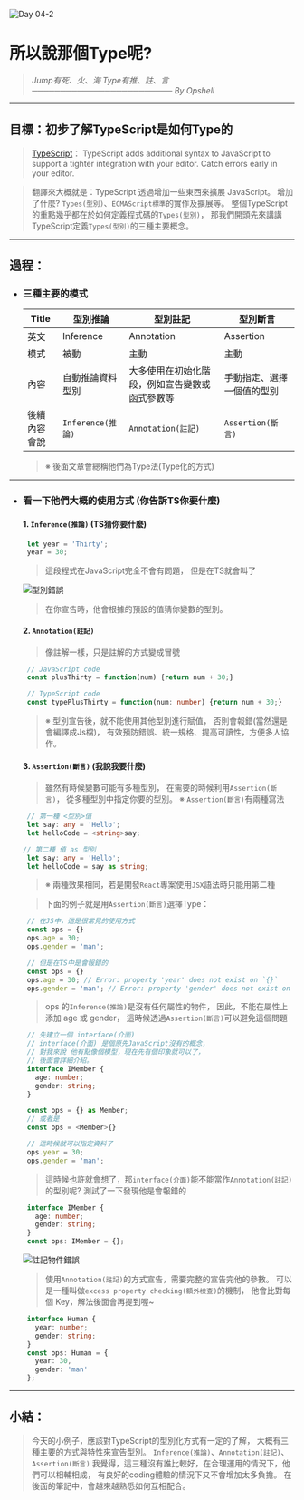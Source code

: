 ![Day 04-2](https://ithelp.ithome.com.tw/upload/images/20220904/20109918zYSZIgGEC9.jpg)

# 所以說那個Type呢?
   > *Jump有死、火、海*
   > *Type有推、註、言*
   > *───────────────────────── By Opshell*

---
## 目標：初步了解TypeScript是如何Type的
   > [TypeScript]((https://www.typescriptlang.org/))：
   > TypeScript adds additional syntax to JavaScript
   > to support a tighter integration
   > with your editor. Catch errors early in your editor.

   > 翻譯來大概就是：TypeScript 透過增加一些東西來擴展 JavaScript。
   > 增加了什麼? `Types(型別)`、`ECMAScript標準`的實作及擴展等。
   > 整個TypeScript的重點幾乎都在於如何定義程式碼的`Types(型別)`，
   > 那我們開頭先來講講TypeScript定義`Types(型別)`的三種主要概念。

---
## 過程：
- ### 三種主要的模式
   Title|型別推論|型別註記|型別斷言
   -------------|-------------|-------------|-------------
   英文|Inference|Annotation|Assertion
   模式|被動|主動|主動
   內容|自動推論資料型別|大多使用在初始化階段，例如宣告變數或函式參數等|手動指定、選擇一個值的型別
   後續內容會說|`Inference(推論)`|`Annotation(註記)`|`Assertion(斷言)`

   > ※ 後面文章會總稱他們為Type法(Type化的方式)

---
- ### 看一下他們大概的使用方式 (你告訴TS你要什麼)
   #### 1. `Inference(推論)` (TS猜你要什麼)
   ```JavaScript
    let year = 'Thirty';
    year = 30;
   ```
   > 這段程式在JavaScript完全不會有問題，
   > 但是在TS就會叫了

   ![型別錯誤](https://ithelp.ithome.com.tw/upload/images/20220904/20109918vtdUQv0lq6.png)
   > 在你宣告時，他會根據的預設的值猜你變數的型別。

   #### 2. `Annotation(註記)`
   > 像註解一樣，只是註解的方式變成冒號
   ```javascript
    // JavaScript code
    const plusThirty = function(num) {return num + 30;}
   ```
   ```typescript
    // TypeScript code
    const typePlusThirty = function(num: number) {return num + 30;}
   ```
   > ※ 型別宣告後，就不能使用其他型別進行賦值，
   >    否則會報錯(當然還是會編譯成Js檔)，
   >    有效預防錯誤、統一規格、提高可讀性，方便多人協作。

   #### 3. `Assertion(斷言)` (我說我要什麼)
   > 雖然有時候變數可能有多種型別，
   > 在需要的時候利用`Assertion(斷言)`，
   > 從多種型別中指定你要的型別。
   > ※ `Assertion(斷言)`有兩種寫法
   ```typescript
    // 第一種 <型別>值
    let say: any = 'Hello';
    let helloCode = <string>say;
   ```
   ```typescript
   // 第二種 值 as 型別
    let say: any = 'Hello';
    let helloCode = say as string;
   ```
   > ※ 兩種效果相同，若是開發`React`專案使用`JSX`語法時只能用第二種

   > 下面的例子就是用`Assertion(斷言)`選擇Type：
   ```JavaScript
    // 在JS中，這是很常見的使用方式
    const ops = {}
    ops.age = 30;
    ops.gender = 'man';
   ```
   ```typescript
    // 但是在TS中是會報錯的
    const ops = {}
    ops.age = 30; // Error: property 'year' does not exist on `{}`
    ops.gender = 'man'; // Error: property 'gender' does not exist on `{}`
   ```
   > ops 的`Inference(推論)`是沒有任何屬性的物件，
   > 因此，不能在屬性上添加 age 或 gender，
   > 這時候透過`Assertion(斷言)`可以避免這個問題

   ``` typescript
    // 先建立一個 interface(介面)
    // interface(介面) 是個原先JavaScript沒有的概念，
    // 對我來說 他有點像個模型，現在先有個印象就可以了，
    // 後面會詳細介紹。
    interface IMember {
      age: number;
      gender: string;
    }

    const ops = {} as Member;
    // 或者是
    const ops = <Member>{}

    // 這時候就可以指定資料了
    ops.year = 30;
    ops.gender = 'man';
   ```
   > 這時候也許就會想了，那`interface(介面)`能不能當作`Annotation(註記)`的型別呢?
   > 測試了一下發現他是會報錯的

   ``` typescript
    interface IMember {
      age: number;
      gender: string;
    }
    const ops: IMember = {};
   ```
   ![註記物件錯誤](https://ithelp.ithome.com.tw/upload/images/20220904/20109918mXGRZq1bGM.png)
   > 使用`Annotation(註記)`的方式宣告，需要完整的宣告完他的參數。
   > 可以是一種叫做`excess property checking(額外檢查)`的機制，
   > 他會比對每個 Key，解法後面會再提到喔~
   ``` typescript
    interface Human {
      year: number;
      gender: string;
    }
    const ops: Human = {
      year: 30,
      gender: 'man'
    };
   ```

---
## 小結：
   > 今天的小例子，應該對TypeScript的型別化方式有一定的了解，
   > 大概有三種主要的方式與特性來宣告型別。
   > `Inference(推論)`、`Annotation(註記)`、`Assertion(斷言)`
   > 我覺得，這三種沒有誰比較好，在合理運用的情況下，他們可以相輔相成，
   > 有良好的coding體驗的情況下又不會增加太多負擔。
   > 在後面的筆記中，會越來越熟悉如何互相配合。
